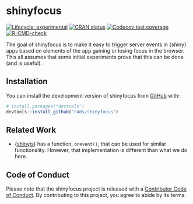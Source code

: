 
<!-- README.md is generated from README.Rmd. Please edit that file -->

# shinyfocus

<!-- badges: start -->

[![Lifecycle:
experimental](https://img.shields.io/badge/lifecycle-experimental-orange.svg)](https://lifecycle.r-lib.org/articles/stages.html#experimental)
[![CRAN
status](https://www.r-pkg.org/badges/version/shinyfocus)](https://CRAN.R-project.org/package=shinyfocus)
[![Codecov test
coverage](https://codecov.io/gh/r4ds/shinyfocus/branch/main/graph/badge.svg)](https://app.codecov.io/gh/r4ds/shinyfocus?branch=main)
[![R-CMD-check](https://github.com/r4ds/shinyfocus/actions/workflows/R-CMD-check.yaml/badge.svg)](https://github.com/r4ds/shinyfocus/actions/workflows/R-CMD-check.yaml)
<!-- badges: end -->

The goal of shinyfocus is to make it easy to trigger server events in
{shiny} apps based on elements of the app gaining or losing focus in the
browser. This all assumes that some initial experiments prove that this
can be done (and is useful).

## Installation

You can install the development version of shinyfocus from
[GitHub](https://github.com/) with:

``` r
# install.packages("devtools")
devtools::install_github("r4ds/shinyfocus")
```

## Related Work

- {[shinyjs](https://deanattali.com/shinyjs/)} has a function,
  `onevent()`, that can be used for similar functionality. However, that
  implementation is different than what we do here.

## Code of Conduct

Please note that the shinyfocus project is released with a [Contributor
Code of
Conduct](https://contributor-covenant.org/version/2/1/CODE_OF_CONDUCT.html).
By contributing to this project, you agree to abide by its terms.
